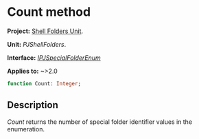 # Count method

**Project:** [Shell Folders Unit](ShellFoldersUnit.md).

**Unit:** _PJShellFolders_.

**Interface:** _[IPJSpecialFolderEnum](IPJSpecialFolderEnum.md)_

**Applies to:** ~>2.0

```pascal
function Count: Integer;
```

## Description

_Count_ returns the number of special folder identifier values in the enumeration.

